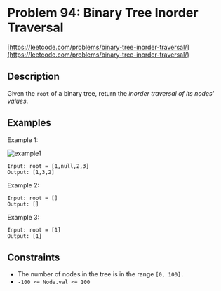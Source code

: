 # Problem 94: Binary Tree Inorder Traversal

[https://leetcode.com/problems/binary-tree-inorder-traversal/](https://leetcode.com/problems/binary-tree-inorder-traversal/)

## Description

Given the `root` of a binary tree, return the *inorder traversal of its nodes' values*.

## Examples

Example 1:

![example1](https://assets.leetcode.com/uploads/2020/09/15/inorder_1.jpg)
```
Input: root = [1,null,2,3]
Output: [1,3,2]
```

Example 2:
```
Input: root = []
Output: []
```

Example 3:
```
Input: root = [1]
Output: [1]
```

## Constraints

- The number of nodes in the tree is in the range `[0, 100].`
- `-100 <= Node.val <= 100`
